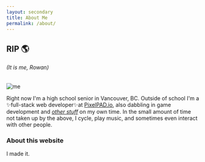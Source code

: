 ```yaml
---
layout: secondary
title: About Me
permalink: /about/
---
```

## **RIP 🌎**
###### (It is me, Rowan)


![me](../assets/images/me.jpg)

Right now I'm a high school senior in Vancouver, BC. Outside of school I'm a ✨full-stack web developer✨at [PixelPAD.io](https://pixelpad.io), also dabbling in game development and [*other stuff*](https://github.com/r-k-g) on my own time. In the small amount of time not taken up by the above, I cycle, play music, and sometimes even interact with other people.

### About this website
I made it.
